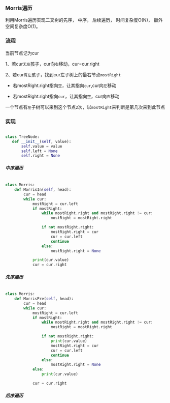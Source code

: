### Morris遍历

利用Morris遍历实现二叉树的先序， 中序， 后续遍历， 时间复杂度O(N)， 额外空间复杂度O(1)。

### 流程

当前节点记为cur

1、若cur`无左`孩子，cur向`右`移动，cur=cur.right

2、若cur`有左`孩子，找到cur左子树上的最右节点`mostRight`

  - 若mostRight.right指向`空`，让其指向`cur`,cur向`左`移动
  
  - 若mostRight.right指向`cur`，让其指向`空`，cur向`右`移动
  
 一个节点有`左`子树可以来到这个节点`2`次，以`mostRight`来判断是第几次来到此节点
  
 ### 实现
 
 ```python
 
 class TreeNode:
    def __init__(self, value):
        self.value = value
        self.left = None
        self.right = None
 
 ```

##### 中序遍历

```python

class Morris:
    def MorrisIn(self, head):
        cur = head
        while cur:
            mostRight = cur.left
            if mostRight:
                while mostRight.right and mostRight.right != cur:
                    mostRight = mostRight.right

                if not mostRight.right:
                    mostRight.right = cur
                    cur = cur.left
                    continue
                else:
                    mostRight.right = None

            print(cur.value)
            cur = cur.right

```

##### 先序遍历

```python

class Morris:
    def MorrisPre(self, head):
        cur = head
        while cur:
            mostRight = cur.left
            if mostRight:
                while mostRight.right and mostRight.right != cur:
                    mostRight = mostRight.right

                if not mostRight.right:
                    print(cur.value)
                    mostRight.right = cur
                    cur = cur.left
                    continue
                else:
                    mostRight.right = None
            else:
                print(cur.value)

            cur = cur.right

```


##### 后序遍历

```python


```
